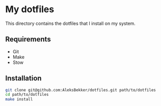 # My dotfiles

This directory contains the dotfiles that I install on my system.

## Requirements

* Git
* Make
* Stow

## Installation

```bash
git clone git@github.com:AleksBekker/dotfiles.git path/to/dotfiles
cd path/to/dotfiles
make install
```

